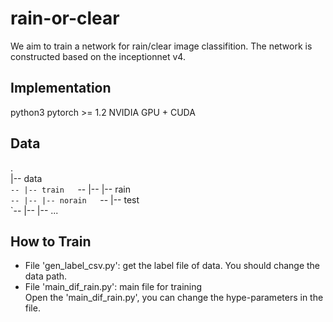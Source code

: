 # rain-or-clear

We aim to train a network for rain/clear image classifition. 
The network is constructed based on the inceptionnet v4. 

## Implementation
python3 
pytorch >= 1.2
NVIDIA GPU + CUDA

## Data
.  
|-- data  
`-- |-- train  
`-- |-- |-- rain  
`-- |-- |-- norain  
`-- |-- test  
`-- |-- |-- ...  

## How to Train
* File 'gen_label_csv.py': get the label file of data. You should change the data path.
* File  'main_dif_rain.py': main file for training    
Open the 'main_dif_rain.py', you can change the hype-parameters in the file.
